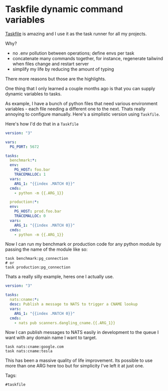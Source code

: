 # Taskfile dynamic command variables

[Taskfile](https://taskfile.dev) is amazing and I use it as the task runner for
all my projects.

Why?

- no .env pollution between operations; define envs per task
- concatenate many commands together, for instance, regenerate tailwind when
  files change and restart server
- simplify my life by reducing the amount of typing

There more reasons but those are the highlights.

One thing that I only learned a couple months ago is that you can supply dynamic
variables to tasks.

As example, I have a bunch of python files that need various environment
variables - each file needing a different one to the next. Thats really annoying
to configure manually. Here's a simplistic version using `Taskfile`.

Here's how I'd do that in a `Taskfile`

```yaml
version: "3"

vars:
  PG_PORT: 5672

tasks:
  benchmark:*:
  env:
    PG_HOST: foo.bar
    TRACEMALLOC: 1
  vars:
    ARG_1: "{{index .MATCH 0}}"
  cmds:
    - python -m {{.ARG_1}}

  production:*:
  env:
    PG_HOST: prod.foo.bar
    TRACEMALLOC: 0
  vars:
    ARG_1: "{{index .MATCH 0}}"
  cmds:
    - python -m {{.ARG_1}}
```

Now I can run my benchmark or production code for any python module by passing
the name of the module like so:

```shell
task benchmark:pg_connection
# or
task production:pg_connection
```

Thats a really silly example, heres one I actually use.

```yaml
version: "3"

tasks:
  nats:cname:*:
  desc: Publish a message to NATS to trigger a CNAME lookup
  vars:
    ARG_1: "{{index .MATCH 0}}"
  cmds:
    - nats pub scanners.dangling_cname.{{.ARG_1}}
```

Now I can publish messages to NATS easily in development to the queue I want
with any domain name I want to target.

```shell
task nats:cname:google.com
task nats:cname:tesla
```

This has been a massive quality of life improvement. Its possible to use more
than one ARG here too but for simplicity I've left it at just one.

Tags:

    #taskfile
